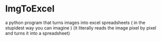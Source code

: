 # ImgToExcel
a python program that turns images into excel spreadsheets ( in the stupidest way you can imagine )
(it literally reads the image pixel by pixel and turns it into a spreadsheet)
